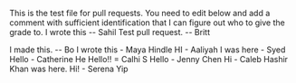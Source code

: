 This is the test file for pull requests. You need to edit below and add a comment with sufficient identification that I can figure out who to give the grade to. 
I wrote this -- Sahil 
Test pull request. -- Britt

I made this. -- Bo
I wrote this - Maya Hindle
HI - Aaliyah
I was here - Syed
Hello - Catherine He
Hello!! = Calhi S
Hello - Jenny Chen
Hi - Caleb
Hashir Khan was here. 
Hi! - Serena Yip

